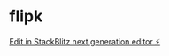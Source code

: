 # flipk

[Edit in StackBlitz next generation editor ⚡️](https://stackblitz.com/~/github.com/junaisbabu/flipk)